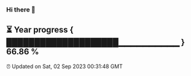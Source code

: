 ### Hi there 👋
⏳ Year progress { ████████████████████▁▁▁▁▁▁▁▁▁▁ } 66.86 %
---
⏰ Updated on Sat, 02 Sep 2023 00:31:48 GMT

